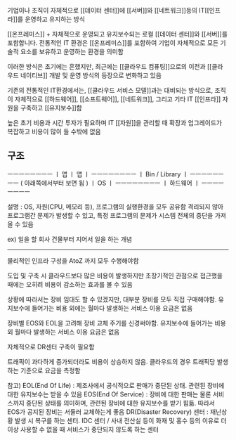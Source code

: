 기업이나 조직이 자체적으로 [[데이터 센터]]에 [[서버]]와 [[네트워크]]등의 IT[[인프라]]를 운영하고 유지하는 방식

[[온프레미스]] + 자체적으로 운영되고 유지보수되는 로컬 [[데이터 센터]]와 [[서버]]를 포함합니다. 전통적인 IT 환경은 [[온프레미스]]를 포함하여 기업이 자체적으로 모든 기술적 요소를 보유하고 운영하는 환경을 의미함

이러한 방식은 초기에는 흔했지만, 최근에는 [[클라우드 컴퓨팅]]으로의 이전과 [[클라우드 네이티브]] 개발 및 운영 방식의 등장으로 변화하고 있음

기존의 전통적인 IT환경에서는, [[클라우드 서비스 모델]]과는 대비되는 방식으로,
조직이 자체적으로 [[하드웨어]], [[소프트웨어]], [[네트워크]], 그리고 기타 IT [[인프라]] 자원을 구축하고 [[유지보수]]함

높은 초기 비용과 시간 투자가 필요하며 IT [[자원]]을 관리할 때 확장과 업그레이드가 복잡하고 비용이 많이 들 수밖에 없음

## 구조

 ㅡㅡㅡㅡㅡㅡㅡㅡ
ㅣ   앱   ㅣ  앱    ㅣ
 ㅡㅡㅡㅡㅡㅡㅡㅡ
ㅣ Bin / Library ㅣ
 ㅡㅡㅡㅡㅡㅡㅡㅡ          ( 아래쪽에서부터 보면 됨 )
ㅣ        OS        ㅣ
 ㅡㅡㅡㅡㅡㅡㅡㅡ
ㅣ    하드웨어     ㅣ
 ㅡㅡㅡㅡㅡㅡㅡㅡ

설명 : OS, 자원(CPU, 메모리 등), 프로그램의 실행환경을 모두 공유함
격리되지 않아 프로그램간 문제가 발생할 수 있고, 특정 프로그램의 문제가 시스템 전체의 중단을 가져올 수 있음

ex) 일을 할 회사 건물부터 지어서 일을 하는 개념

---

물리적인 인프라 구성을 AtoZ 까지 모두 수행해야함

도입 및 구축 시 클라우드보다 많은 비용이 발생하지만 초장기적인 관점으로 접근했을 때에는 오히려 비용이 감소하는 효과를 볼 수 있음

상황에 따라서는 장비 임대도 할 수 있겠지만, 대부분 장비를 모두 직접 구매해야함. 유지보수에 들어가는 비용 외에는 월마다 발생하는 서비스 이용 요금은 없음

장비별 EOS와 EOL을 고려해 장비 교체 주기를 신경써야함. 유지보수에 들어가는 비용 외 월마다 발생하는 서비스 이용 요금은 없음

자체적으로 DR센터 구축이 필요함

트래픽이 과다하게 증가되더라도 비용이 상승하지 않음. 클라우드의 경우 트래픽당 발생하는 기준으로 요금을 측정함


참고)
EOL(End Of Life) : 제조사에서 공식적으로 판매가 중단된 상태. 관련된 장비에 대한 유지보수는 받을 수 있음
EOS(End Of Service) : 장비에 대한 판매는 물론 서비스까지 중단된 상태를 의미하며, 관련된 장비에 대한 유지보수를 받기 힘듦. 따라서 EOS가 공지된 장비는 서둘러 교체하는게 좋음
DR(Disaster Recovery) 센터 : 재난상황 발생 시 복구를 하는 센터. IDC 센터 / 사내 전산실 등이 화재 및 홍수 등의 이유로 더이상 사용할 수 없을 때 서비스가 중단되지 않도록 하는 센터